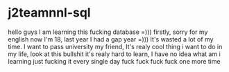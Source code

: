 # j2teamnnl-sql
hello guys
I am learning this fucking database =)))
firstly, sorry for my english
now I'm 18, last year I had a gap year =))) It's wasted a lot of my time. I want to pass university my friend, It's realy cool thing i want to do in my life, look at this bullshit
it's realy hard to learn, I have no idea what am i learning
just fucking it every single day
fuck fuck fuck fuck one more time
